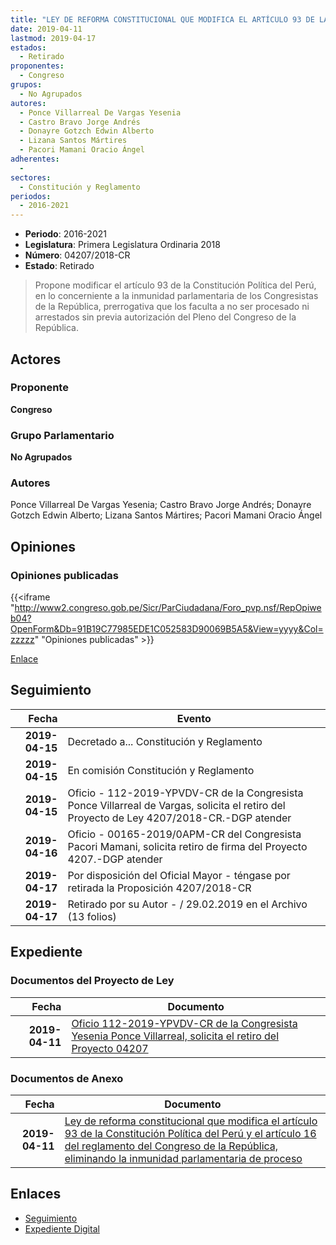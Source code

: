 ```yaml
---
title: "LEY DE REFORMA CONSTITUCIONAL QUE MODIFICA EL ARTÍCULO 93 DE LA CONSTITUCIÓN POLÍTICA DEL PERÚ Y EL ARTÍCULO 16 DEL REGLAMENTO DEL CONGRESO DE LA REPÚBLICA, ELIMINANDO LA INMUNIDAD PARLAMENTARIA DE PROCESO"
date: 2019-04-11
lastmod: 2019-04-17
estados: 
  - Retirado
proponentes: 
  - Congreso
grupos: 
  - No Agrupados
autores: 
  - Ponce Villarreal De Vargas Yesenia
  - Castro Bravo Jorge Andrés
  - Donayre Gotzch Edwin Alberto
  - Lizana Santos Mártires
  - Pacori Mamani Oracio Ángel
adherentes: 
  - 
sectores: 
  - Constitución y Reglamento
periodos: 
  - 2016-2021
---
```


- **Periodo**: 2016-2021
- **Legislatura**: Primera Legislatura Ordinaria 2018
- **Número**: 04207/2018-CR
- **Estado**: Retirado

> Propone modificar el artículo 93 de la Constitución Política del Perú, en lo concerniente a la inmunidad parlamentaria de los Congresistas de la República, prerrogativa que los faculta a no ser procesado ni arrestados sin previa autorización del Pleno del Congreso de la República.


## Actores

### Proponente

**Congreso**

### Grupo Parlamentario

**No Agrupados**

### Autores

Ponce Villarreal De Vargas Yesenia; Castro Bravo Jorge Andrés; Donayre Gotzch Edwin Alberto; Lizana Santos Mártires; Pacori Mamani Oracio Ángel


## Opiniones

### Opiniones publicadas

{{<iframe "http://www2.congreso.gob.pe/Sicr/ParCiudadana/Foro_pvp.nsf/RepOpiweb04?OpenForm&Db=91B19C77985EDE1C052583D90069B5A5&View=yyyy&Col=zzzzz" "Opiniones publicadas" >}}

[Enlace](http://www2.congreso.gob.pe/Sicr/ParCiudadana/Foro_pvp.nsf/RepOpiweb04?OpenForm&Db=91B19C77985EDE1C052583D90069B5A5&View=yyyy&Col=zzzzz)

## Seguimiento

| Fecha | Evento |
|------:|--------|
| **2019-04-15** | Decretado a... Constitución y Reglamento|
| **2019-04-15** | En comisión Constitución y Reglamento|
| **2019-04-15** | Oficio - 112-2019-YPVDV-CR de la Congresista Ponce Villarreal de Vargas, solicita el retiro del Proyecto de Ley 4207/2018-CR.-DGP atender|
| **2019-04-16** | Oficio - 00165-2019/0APM-CR del Congresista Pacori Mamani, solicita retiro de firma del Proyecto 4207.-DGP atender|
| **2019-04-17** | Por disposición del Oficial Mayor - téngase por retirada la Proposición 4207/2018-CR|
| **2019-04-17** | Retirado por su Autor - / 29.02.2019 en el Archivo (13 folios)|


## Expediente


### Documentos del Proyecto de Ley

| Fecha | Documento |
|------:|--------|
| **2019-04-11** | [Oficio 112-2019-YPVDV-CR de la Congresista Yesenia Ponce Villarreal, solicita el retiro del Proyecto 04207](http://www.leyes.congreso.gob.pe/Documentos/2016_2021/Oficios/Congresistas/OFICIO-112-2019-YPVDV-CR.pdf) |

### Documentos de Anexo

| Fecha | Documento |
|------:|--------|
| **2019-04-11** | [Ley de reforma constitucional que modifica el artículo 93 de la Constitución Política del Perú y el artículo 16 del reglamento del Congreso de la República, eliminando la inmunidad parlamentaria de proceso](http://www.leyes.congreso.gob.pe/Documentos/2016_2021/Proyectos_de_Ley_y_de_Resoluciones_Legislativas/PL0420720190411..pdf) |

## Enlaces 

- [Seguimiento](http://www2.congreso.gob.pe/Sicr/TraDocEstProc/CLProLey2016.nsf/f7fff46988ca05b1052578e100829cc7/24e5a379437f63eb052583d9007a54d1?OpenDocument)
- [Expediente Digital](http://www2.congreso.gob.pe/Sicr/TraDocEstProc/CLProLey2016.nsf/f7fff46988ca05b1052578e100829cc7/24e5a379437f63eb052583d9007a54d1?OpenDocument&Click=05257FB7005EB655.eb71d0cf91d8294e05256cdf006b5706/$Body/0.1C6C)
